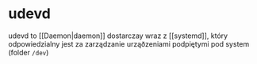 # udevd
udevd to [[Daemon|daemon]] dostarczay wraz z [[systemd]], który odpowiedzialny jest za zarządzanie urząðzeniami podpiętymi pod system (folder `/dev`)